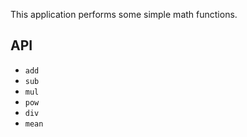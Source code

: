 This application performs some simple math functions.

## API 
* `add`
* `sub`
* `mul`
* `pow`
* `div`
* `mean`
